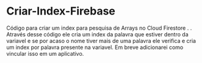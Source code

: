 # Criar-Index-Firebase
Código para criar um index para pesquisa de Arrays no Cloud Firestore
.
.
Através desse código ele cria um index da palavra que estiver dentro da variavel e se por acaso o nome tiver mais de uma palavra ele verifica e cria um index por palavra presente na variavel.
Em breve adicionarei como vincular isso em um aplicativo.
